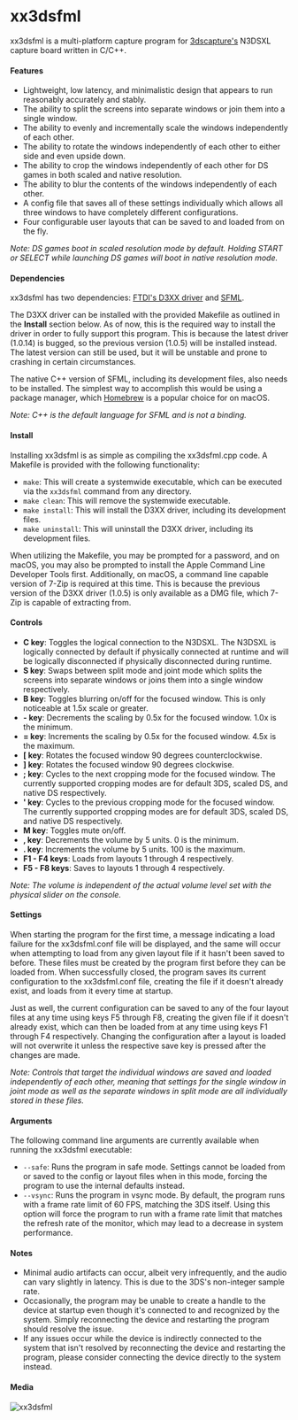 # xx3dsfml

xx3dsfml is a multi-platform capture program for [3dscapture's](https://3dscapture.com/) N3DSXL capture board written in C/C++.

#### Features

- Lightweight, low latency, and minimalistic design that appears to run reasonably accurately and stably.
- The ability to split the screens into separate windows or join them into a single window.
- The ability to evenly and incrementally scale the windows independently of each other.
- The ability to rotate the windows independently of each other to either side and even upside down.
- The ability to crop the windows independently of each other for DS games in both scaled and native resolution.
- The ability to blur the contents of the windows independently of each other.
- A config file that saves all of these settings individually which allows all three windows to have completely different configurations.
- Four configurable user layouts that can be saved to and loaded from on the fly.

_Note: DS games boot in scaled resolution mode by default. Holding START or SELECT while launching DS games will boot in native resolution mode._

#### Dependencies

xx3dsfml has two dependencies: [FTDI's D3XX driver](https://ftdichip.com/drivers/d3xx-drivers/) and [SFML](https://www.sfml-dev.org/).

The D3XX driver can be installed with the provided Makefile as outlined in the __Install__ section below. As of now, this is the required way to install the driver in order to fully support this program. This is because the latest driver (1.0.14) is bugged, so the previous version (1.0.5) will be installed instead. The latest version can still be used, but it will be unstable and prone to crashing in certain circumstances.

The native C++ version of SFML, including its development files, also needs to be installed. The simplest way to accomplish this would be using a package manager, which [Homebrew](https://brew.sh/) is a popular choice for on macOS.

_Note: C++ is the default language for SFML and is not a binding._

#### Install

Installing xx3dsfml is as simple as compiling the xx3dsfml.cpp code. A Makefile is provided with the following functionality:

- `make`:            This will create a systemwide executable, which can be executed via the `xx3dsfml` command from any directory.
- `make clean`:      This will remove the systemwide executable.
- `make install`:    This will install the D3XX driver, including its development files.
- `make uninstall`:  This will uninstall the D3XX driver, including its development files.

When utilizing the Makefile, you may be prompted for a password, and on macOS, you may also be prompted to install the Apple Command Line Developer Tools first. Additionally, on macOS, a command line capable version of 7-Zip is required at this time. This is because the previous version of the D3XX driver (1.0.5) is only available as a DMG file, which 7-Zip is capable of extracting from.

#### Controls

- __C key__:        Toggles the logical connection to the N3DSXL. The N3DSXL is logically connected by default if physically connected at runtime and will be logically disconnected if physically disconnected during runtime.
- __S key__:        Swaps between split mode and joint mode which splits the screens into separate windows or joins them into a single window respectively.
- __B key__:        Toggles blurring on/off for the focused window. This is only noticeable at 1.5x scale or greater.
- __- key__:        Decrements the scaling by 0.5x for the focused window. 1.0x is the minimum.
- __= key__:        Increments the scaling by 0.5x for the focused window. 4.5x is the maximum.
- __[ key__:        Rotates the focused window 90 degrees counterclockwise.
- __] key__:        Rotates the focused window 90 degrees clockwise.
- __; key__:        Cycles to the next cropping mode for the focused window. The currently supported cropping modes are for default 3DS, scaled DS, and native DS respectively.
- __' key__:        Cycles to the previous cropping mode for the focused window. The currently supported cropping modes are for default 3DS, scaled DS, and native DS respectively.
- __M key__:        Toggles mute on/off.
- __, key__:        Decrements the volume by 5 units. 0 is the minimum.
- __. key__:        Increments the volume by 5 units. 100 is the maximum.
- __F1 - F4 keys__: Loads from layouts 1 through 4 respectively.
- __F5 - F8 keys__: Saves to layouts 1 through 4 respectively.

_Note: The volume is independent of the actual volume level set with the physical slider on the console._

#### Settings

When starting the program for the first time, a message indicating a load failure for the xx3dsfml.conf file will be displayed, and the same will occur when attempting to load from any given layout file if it hasn't been saved to before. These files must be created by the program first before they can be loaded from. When successfully closed, the program saves its current configuration to the xx3dsfml.conf file, creating the file if it doesn't already exist, and loads from it every time at startup.

Just as well, the current configuration can be saved to any of the four layout files at any time using keys F5 through F8, creating the given file if it doesn't already exist, which can then be loaded from at any time using keys F1 through F4 respectively. Changing the configuration after a layout is loaded will not overwrite it unless the respective save key is pressed after the changes are made.

_Note: Controls that target the individual windows are saved and loaded independently of each other, meaning that settings for the single window in joint mode as well as the separate windows in split mode are all individually stored in these files._

#### Arguments

The following command line arguments are currently available when running the xx3dsfml executable:

- `--safe`:     Runs the program in safe mode. Settings cannot be loaded from or saved to the config or layout files when in this mode, forcing the program to use the internal defaults instead.
- `--vsync`:    Runs the program in vsync mode. By default, the program runs with a frame rate limit of 60 FPS, matching the 3DS itself. Using this option will force the program to run with a frame rate limit that matches the refresh rate of the monitor, which may lead to a decrease in system performance.

#### Notes

- Minimal audio artifacts can occur, albeit very infrequently, and the audio can vary slightly in latency. This is due to the 3DS's non-integer sample rate.
- Occasionally, the program may be unable to create a handle to the device at startup even though it's connected to and recognized by the system. Simply reconnecting the device and restarting the program should resolve the issue.
- If any issues occur while the device is indirectly connected to the system that isn't resolved by reconnecting the device and restarting the program, please consider connecting the device directly to the system instead.

#### Media

![xx3dsfml](xx3dsfml.png "xx3dsfml")
